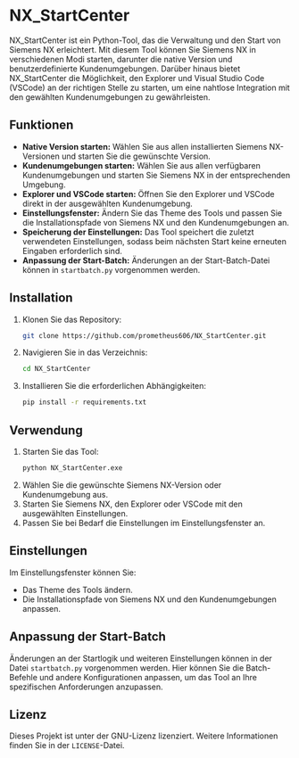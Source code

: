 # NX_StartCenter

NX_StartCenter ist ein Python-Tool, das die Verwaltung und den Start von Siemens NX erleichtert. Mit diesem Tool können Sie Siemens NX in verschiedenen Modi starten, darunter die native Version und benutzerdefinierte Kundenumgebungen. Darüber hinaus bietet NX_StartCenter die Möglichkeit, den Explorer und Visual Studio Code (VSCode) an der richtigen Stelle zu starten, um eine nahtlose Integration mit den gewählten Kundenumgebungen zu gewährleisten.

## Funktionen

- **Native Version starten:** Wählen Sie aus allen installierten Siemens NX-Versionen und starten Sie die gewünschte Version.
- **Kundenumgebungen starten:** Wählen Sie aus allen verfügbaren Kundenumgebungen und starten Sie Siemens NX in der entsprechenden Umgebung.
- **Explorer und VSCode starten:** Öffnen Sie den Explorer und VSCode direkt in der ausgewählten Kundenumgebung.
- **Einstellungsfenster:** Ändern Sie das Theme des Tools und passen Sie die Installationspfade von Siemens NX und den Kundenumgebungen an.
- **Speicherung der Einstellungen:** Das Tool speichert die zuletzt verwendeten Einstellungen, sodass beim nächsten Start keine erneuten Eingaben erforderlich sind.
- **Anpassung der Start-Batch:** Änderungen an der Start-Batch-Datei können in `startbatch.py` vorgenommen werden.

## Installation

1. Klonen Sie das Repository:
    ```bash
    git clone https://github.com/prometheus606/NX_StartCenter.git
    ```
2. Navigieren Sie in das Verzeichnis:
    ```bash
    cd NX_StartCenter
    ```
3. Installieren Sie die erforderlichen Abhängigkeiten:
    ```bash
    pip install -r requirements.txt
    ```

## Verwendung

1. Starten Sie das Tool:
    ```bash
    python NX_StartCenter.exe
    ```
2. Wählen Sie die gewünschte Siemens NX-Version oder Kundenumgebung aus.
3. Starten Sie Siemens NX, den Explorer oder VSCode mit den ausgewählten Einstellungen.
4. Passen Sie bei Bedarf die Einstellungen im Einstellungsfenster an.

## Einstellungen

Im Einstellungsfenster können Sie:
- Das Theme des Tools ändern.
- Die Installationspfade von Siemens NX und den Kundenumgebungen anpassen.

## Anpassung der Start-Batch

Änderungen an der Startlogik und weiteren Einstellungen können in der Datei `startbatch.py` vorgenommen werden. Hier können Sie die Batch-Befehle und andere Konfigurationen anpassen, um das Tool an Ihre spezifischen Anforderungen anzupassen.

## Lizenz

Dieses Projekt ist unter der GNU-Lizenz lizenziert. Weitere Informationen finden Sie in der `LICENSE`-Datei.
